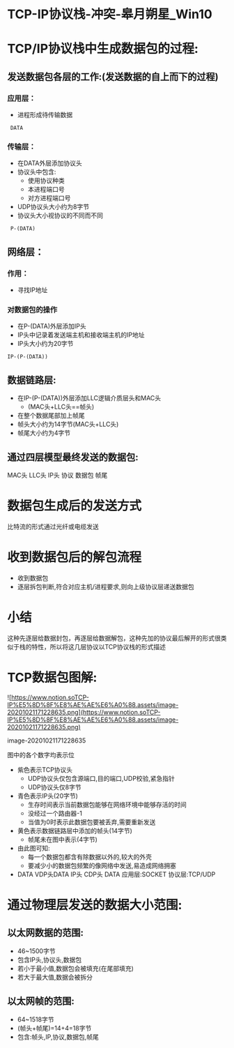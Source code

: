 # TCP-IP协议栈-冲突-皋月朔星_Win10

# TCP/IP协议栈中生成数据包的过程:

## 发送数据包各层的工作:(发送数据的自上而下的过程)

### 应用层：

- 进程形成待传输数据

```
 DATA
```

### 传输层：

- 在DATA外层添加协议头
- 协议头中包含:
    - 使用协议种类
    - 本进程端口号
    - 对方进程端口号
- UDP协议头大小约为8字节
- 协议头大小视协议的不同而不同

```
 P-(DATA)
```

## 网络层：

### 作用：

- 寻找IP地址

### 对数据包的操作

- 在P-(DATA)外层添加IP头
- IP头中记录着发送端主机和接收端主机的IP地址
- IP头大小约为20字节

```
IP-(P-(DATA))
```

## 数据链路层:

- 在IP-(P-(DATA))外层添加LLC逻辑介质层头和MAC头
    - (MAC头+LLC头==帧头)
- 在整个数据尾部加上帧尾
- 帧头大小约为14字节(MAC头+LLC头)
- 帧尾大小约为4字节

## 通过四层模型最终发送的数据包:

MAC头 LLC头 IP头 协议 数据包 帧尾

# 数据包生成后的发送方式

比特流的形式通过光纤或电缆发送

# 收到数据包后的解包流程

- 收到数据包
- 逐层拆包判断,符合对应主机/进程要求,则向上级协议层递送数据包

# 小结

这种先逐层给数据封包，再逐层给数据解包，这种先加的协议最后解开的形式很类似于栈的特性，所以将这几层协议以TCP协议栈的形式描述

# TCP数据包图解:

![https://www.notion.soTCP-IP%E5%8D%8F%E8%AE%AE%E6%A0%88.assets/image-20201021171228635.png](https://www.notion.soTCP-IP%E5%8D%8F%E8%AE%AE%E6%A0%88.assets/image-20201021171228635.png)

image-20201021171228635

图中的各个数字均表示位

- 紫色表示TCP协议头
    - UDP协议头仅包含源端口,目的端口,UDP校验,紧急指针
    - UDP协议头仅8字节
- 青色表示IP头(20字节)
    - 生存时间表示当前数据包能够在网络环境中能够存活的时间
    - 没经过一个路由器-1
    - 当值为0时表示此数据包要被丢弃,需要重新发送
- 黄色表示数据链路层中添加的帧头(14字节)
    - 帧尾未在图中表示(4字节)
- 由此图可知:
    - 每一个数据包都含有除数据以外的,较大的外壳
    - 要减少小的数据包频繁的像网络中发送,易造成网络拥塞
- DATA VDP头DATA IP头 CDP头 DATA 应用层:SOCKET 协议层:TCP/UDP

# 通过物理层发送的数据大小范围:

## 以太网数据的范围:

- 46~1500字节
- 包含IP头,协议头,数据包
- 若小于最小值,数据包会被填充(在尾部填充)
- 若大于最大值,数据会被拆分

## 以太网帧的范围:

- 64~1518字节
- (帧头+帧尾)=14+4=18字节
- 包含:帧头,IP,协议,数据包,帧尾